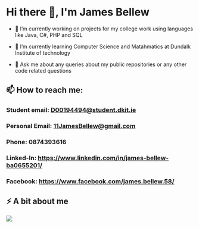 # Hi there 👋, I'm James Bellew




- 🔭 I’m currently working on projects for my college work using languages like Java, C#, PHP and SQL
- 🌱 I’m currently learning Computer Science and Matahmatics at Dundalk Institute of technology

- 💬 Ask me about any queries about my public repositories or any other code related questions
## 📫 How to reach me:
  ### Student email: D00194494@student.dkit.ie
  ### Personal Email: 11JamesBellew@gmail.com
  ### Phone: 0874393616
  ### Linked-In: https://www.linkedin.com/in/james-bellew-ba0655201/
  ### Facebook: https://www.facebook.com/james.bellew.58/
  
## ⚡ A bit about me 


![](https://user-images.githubusercontent.com/47107576/115163793-093c6b00-a0a3-11eb-9fd2-1f31010b5db8.jpg )


